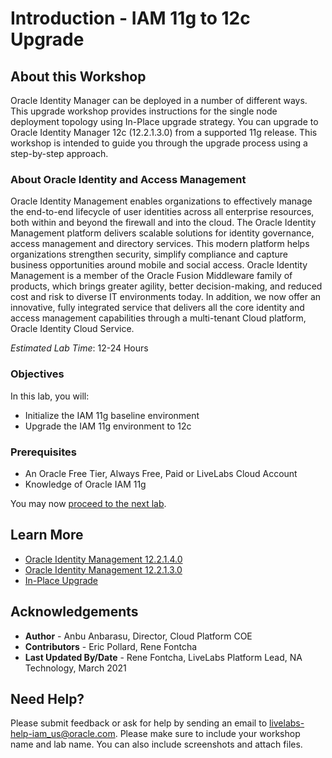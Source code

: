# Introduction - IAM 11g to 12c Upgrade

## About this Workshop

Oracle Identity Manager can be deployed in a number of different ways. This upgrade workshop provides instructions for the single node deployment topology using In-Place upgrade strategy. You can upgrade to Oracle Identity Manager 12c (12.2.1.3.0) from a supported 11g release. This workshop is intended to guide you through the upgrade process using a step-by-step approach.  

### About Oracle Identity and Access Management
Oracle Identity Management enables organizations to effectively manage the end-to-end lifecycle of user identities across all enterprise resources, both within and beyond the firewall and into the cloud. The Oracle Identity Management platform delivers scalable solutions for identity governance, access management and directory services. This modern platform helps organizations strengthen security, simplify compliance and capture business opportunities around mobile and social access.
Oracle Identity Management is a member of the Oracle Fusion Middleware family of products, which brings greater agility, better decision-making, and reduced cost and risk to diverse IT environments today.
In addition, we now offer an innovative, fully integrated service that delivers all the core identity and access management capabilities through a multi-tenant Cloud platform, Oracle Identity Cloud Service.

*Estimated Lab Time*: 12-24 Hours

### Objectives
In this lab, you will:
* Initialize the IAM 11g baseline environment
* Upgrade the IAM 11g environment to 12c

### Prerequisites
* An Oracle Free Tier, Always Free, Paid or LiveLabs Cloud Account
* Knowledge of Oracle IAM 11g

You may now [proceed to the next lab](#next).

## Learn More
* [Oracle Identity Management 12.2.1.4.0](https://docs.oracle.com/en/middleware/idm/suite/12.2.1.4/index.html)
* [Oracle Identity Management 12.2.1.3.0](https://docs.oracle.com/en/middleware/idm/suite/12.2.1.3/index.html)
* [In-Place Upgrade](https://docs.oracle.com/en/middleware/fusion-middleware/iamus/place-upgrade-strategies.html#GUID-9F906AE2-5BDF-426D-A97C-AC546ABFBD28)

## Acknowledgements
* **Author** - Anbu Anbarasu, Director, Cloud Platform COE  
* **Contributors** -  Eric Pollard, Rene Fontcha  
* **Last Updated By/Date** - Rene Fontcha, LiveLabs Platform Lead, NA Technology, March 2021

## Need Help?
Please submit feedback or ask for help by sending an email to [livelabs-help-iam_us@oracle.com](livelabs-help-iam_us@oracle.com). Please make sure to include your workshop name and lab name. You can also include screenshots and attach files.
